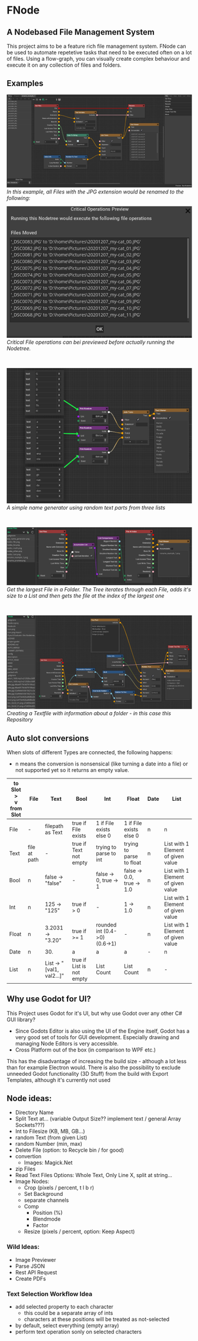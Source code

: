 # FNode
## A Nodebased File Management System

This project aims to be a feature rich file management system. FNode can be used to automate repetetive tasks that need to be executed often on a lot of files. Using a flow-graph, you can visually create complex behaviour and execute it on any collection of files and folders.

## Examples

![rename example](doc/rename_example_1.png)  
*In this example, all Files with the JPG extension would be renamed to the following:*

![rename example](doc/rename_preview.png)  
*Critical File operations can bei previewed before actually running the Nodetree.*

<br>

![name-generator](doc/exp_name_generator.png)  
*A simple name generator using random text parts from three lists*

<br>

![argest-file](doc/exp_get_largest_file.png)  
*Get the largest File in a Folder. The Tree iterates through each File, adds it's size to a List and then gets the file at the index of the largest one*

<br>

![folderinfo](doc/exp_folderinfo.png)  
*Creating a Textfile with information about a folder - in this case this Repository*

<!--
## Currently supported operations
The individual nodes functionality is documented in the Software itself (Tooltipps)

![all nodes](doc/nodes_file.png)
![all nodes](doc/nodes_text.png)
![all nodes](doc/nodes_math.png)
![all nodes](doc/nodes_list.png)
![all nodes](doc/nodes_other.png)
-->

## Auto slot conversions

When slots of different Types are connected, the following happens:
- n means the conversion is nonsensical (like turning a date into a file) or not supported yet so it returns an empty value.

| to Slot > <br>v from Slot |File |Text   |Bool   |Int    |Float   |Date   |List| 
|-|-|-|-|-|-|-|-| 
|File|-|filepath as Text|true if File exists|1 if File exists else 0|1 if File exists else 0|n|n| 
|Text|file at path|-|true if Text not empty|trying to parse to int|trying to parse to float|n|List with 1 Element of given value| 
|Bool|n|false → "false" |-|false -> 0, true -> 1|false -> 0.0, true -> 1.0|n|List with 1 Element of given value| 
|Int|n|125  -> "125"|true if > 0|-|1 -> 1.0|n|List with 1 Element of given value| 
|Float|n|3.2031 -> "3.20"|true if >= 1|rounded int (0.4->0)<br>(0.6->1)|-|n|List with 1 Element of given value| 
|Date|n|30.|a|a|a|-|n| 
|List|n|List -> "[val1, val2...]"|true if List is not empty|List Count|List Count|n|-|

## Why use Godot for UI?
This Project uses Godot for it's UI, but why use Godot over any other C# GUI library?
- Since Godots Editor is also using the UI of the Engine itself, Godot has a very good set of tools for GUI development. Especially drawing and managing Node Editors is very accessible.
- Cross Platform out of the box (in comparison to WPF etc.)

This has the disadvantage of increasing the build size - although a lot less than for example Electron would. There is also the possibility to exclude unneeded Godot functionality (3D Stuff) from the build with Export Templates, although it's currently not used

## Node ideas:
- Directory Name
- Split Text at... (variable Output Size?? implement text / general Array Sockets???)
- Int to Filesize (KB, MB, GB...)
- random Text (from given List)
- random Number (min, max)
- Delete File (option: to Recycle bin / for good)
- convertion
    - Images: Magick.Net
- zip Files
- Read Text Files
    Options: Whole Text, Only Line X, split at string...
- Image Nodes:
    - Crop (pixels / percent, t l b r)
    - Set Background
    - separate channels
    - Comp
        - Position (%)
        - Blendmode
        - Factor
    - Resize (pixels / percent, option: Keep Aspect)

### Wild Ideas:
- Image Previewer
- Parse JSON
- Rest API Request
- Create PDFs

### Text Selection Workflow Idea
- add selected property to each character
    - this could be a separate array of ints
    - characters at these positions will be treated as not-selected
- by default, select everything (empty array)
- perform text operation sonly on selected characters

